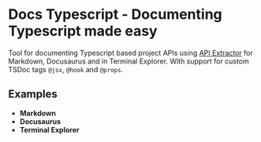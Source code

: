 # Docs Typescript - Documenting Typescript made easy

Tool for documenting Typescript based project APIs using [API Extractor](https://api-extractor.com/pages/overview/intro/) for Markdown, Docusaurus and in Terminal Explorer.
With support for custom TSDoc tags `@jsx`, `@hook` and `@props`.

## Examples

- **Markdown**
- **Docusaurus**
- **Terminal Explorer**
